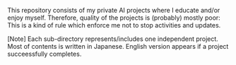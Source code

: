 This repository consists of my private AI projects where I educate and/or enjoy myself.
Therefore, quality of the projects is (probably) mostly poor:
This is a kind of rule which enforce me not to stop activities and updates.

[Note] 
Each sub-directory represents/includes one independent project.
Most of contents is written in Japanese. English version appears if a project succeessfully completes.
